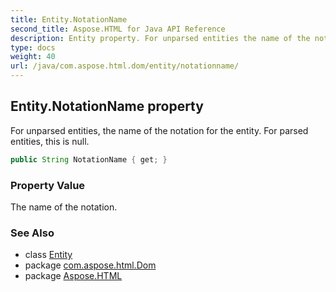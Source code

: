 ```yaml
---
title: Entity.NotationName
second_title: Aspose.HTML for Java API Reference
description: Entity property. For unparsed entities the name of the notation for the entity. For parsed entities this is null
type: docs
weight: 40
url: /java/com.aspose.html.dom/entity/notationname/
---
```

## Entity.NotationName property

For unparsed entities, the name of the notation for the entity. For parsed entities, this is null.

```java
public String NotationName { get; }
```

### Property Value

The name of the notation.

### See Also

* class [Entity](../)
* package [com.aspose.html.Dom](../../entity/)
* package [Aspose.HTML](../../../)
